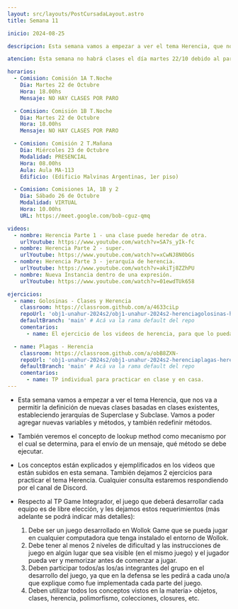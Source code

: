 ```yaml
---
layout: src/layouts/PostCursadaLayout.astro
title: Semana 11

inicio: 2024-08-25

descripcion: Esta semana vamos a empezar a ver el tema Herencia, que nos va a permitir la definición de nuevas clases basadas en clases existentes, estableciendo jerarquías de Superclase y Subclase. Vamos a poder agregar nuevas variables y métodos, y también redefinir métodos..

atencion: Esta semana no habrá clases el día martes 22/10 debido al paro docente y no docente anunciado para los días 21 y 22 de octubre. Los días miércoles 23 y sábado 26 hay clase normal. Les dejamos videos de cursadas anteriores donde se explica y ejemplifica los conceptos de esta semana.

horarios:
  - Comision: Comisión 1A T.Noche
    Dia: Martes 22 de Octubre
    Hora: 18.00hs
    Mensaje: NO HAY CLASES POR PARO

  - Comision: Comisión 1B T.Noche
    Dia: Martes 22 de Octubre
    Hora: 18.00hs
    Mensaje: NO HAY CLASES POR PARO

  - Comision: Comisión 2 T.Mañana
    Dia: Miércoles 23 de Octubre
    Modalidad: PRESENCIAL
    Hora: 08.00hs
    Aula: Aula MA-113
    Edificio: (Edificio Malvinas Argentinas, 1er piso)

  - Comision: Comisiones 1A, 1B y 2
    Dia: Sábado 26 de Octubre
    Modalidad: VIRTUAL
    Hora: 10.00hs
    URL: https://meet.google.com/bob-cguz-qmq

videos:
  - nombre: Herencia Parte 1 - una clase puede heredar de otra.
    urlYoutube: https://www.youtube.com/watch?v=SA7s_yIk-fc
  - nombre: Herencia Parte 2 - super.
    urlYoutube: https://www.youtube.com/watch?v=xCwNJ8N0bGs
  - nombre: Herencia Parte 3 - jerarquía de herencia.
    urlYoutube: https://www.youtube.com/watch?v=akiTj8ZZhPU
  - nombre: Nueva Instancia dentro de una expresión.
    urlYoutube: https://www.youtube.com/watch?v=01ewdTUk658

ejercicios:
  - name: Golosinas - Clases y Herencia
    classroom: https://classroom.github.com/a/4633ciLp
    repoUrl: 'obj1-unahur-2024s2/obj1-unahur-2024s2-herenciagolosinas-herenciaGolosinas' # Acá va la URL del repo sin el "https://github.com/"
    defaultBranch: 'main' # Acá va la rama default del repo
    comentarios:
      - name: El ejercicio de los videos de herencia, para que lo puedan practicar. Están implementadas las clases de cada golosina, está para arrancar con el enunciado.

  - name: Plagas - Herencia
    classroom: https://classroom.github.com/a/obB8ZXN-
    repoUrl: 'obj1-unahur-2024s2/obj1-unahur-2024s2-herenciaplagas-herenciaPlagas' # Acá va la URL del repo sin el "https://github.com/"
    defaultBranch: 'main' # Acá va la rama default del repo
    comentarios:
      - name: TP individual para practicar en clase y en casa.
---
```


- Esta semana vamos a empezar a ver el tema Herencia, que nos va a permitir la definición de nuevas clases basadas en clases existentes, estableciendo jerarquías de Superclase y Subclase. Vamos a poder agregar nuevas variables y métodos, y también redefinir métodos.

- También veremos el concepto de lookup method como mecanismo por el cual se determina, para el envío de un mensaje, qué método se debe ejecutar.

- Los conceptos están explicados y ejemplificados en los videos que están subidos en esta semana. También dejamos 2 ejercicios para practicar el tema Herencia. Cualquier consulta estaremos respondiendo por el canal de Discord.

- Respecto al TP Game Integrador, el juego que deberá desarrollar cada equipo es de libre elección, y les dejamos estos requerimientos (más adelante se podrá indicar más detalles):
  1. Debe ser un juego desarrollado en Wollok Game que se pueda jugar en cualquier computadora que tenga instalado el entorno de Wollok.
  2. Debe tener al menos 2 niveles de dificultad y las instrucciones de juego en algún lugar que sea visible (en el mismo juego) y el jugador pueda ver y memorizar antes de comenzar a jugar.
  3. Deben participar todos/as los/as integrantes del grupo en el desarrollo del juego, ya que en la defensa se les pedirá a cada uno/a que explique como fue implementada cada parte del juego.
  4. Deben utilizar todos los conceptos vistos en la materia> objetos, clases, herencia, polimorfismo, colecciones, closures, etc.
